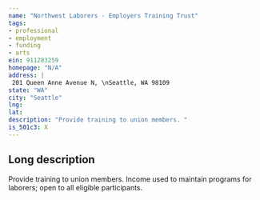 ```yaml
---
name: "Northwest Laborers - Employers Training Trust"
tags:
- professional
- employment
- funding
- arts
ein: 911283259
homepage: "N/A"
address: |
 201 Queen Anne Avenue N, \nSeattle, WA 98109
state: "WA"
city: "Seattle"
lng: 
lat: 
description: "Provide training to union members. "
is_501c3: X
---
```


## Long description

Provide training to union members. Income used to maintain programs for laborers; open to all eligible participants. 
